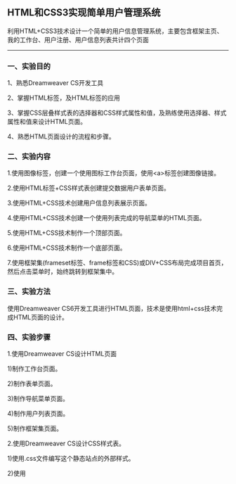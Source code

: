## HTML和CSS3实现简单用户管理系统

利用HTML+CSS3技术设计一个简单的用户信息管理系统，主要包含框架主页、我的工作台、用户注册、用户信息列表共计四个页面

***
### 一、实验目的

1、熟悉Dreamweaver CS开发工具

2、掌握HTML标签，及HTML标签的应用

3、掌握CSS层叠样式表的选择器和CSS样式属性和值，及熟练使用选择器、样式属性和值来设计HTML页面。

4、熟悉HTML页面设计的流程和步骤。


### 二、实验内容

1.使用图像标签，创建一个使用图标工作台页面，使用\<a>标签创建图像链接。
  
2.使用HTML标签+CSS样式表创建提交数据用户表单页面。

3.使用HTML+CSS技术创建用户信息列表展示页面。

4.使用HTML+CSS技术创建一个使用列表完成的导航菜单的HTML页面。

5.使用HTML+CSS技术制作一个顶部页面。

6.使用HTML+CSS技术制作一个底部页面。

7.使用框架集(frameset标签、frame标签和CSS)或DIV+CSS布局完成项目首页，然后点击菜单时，始终跳转到框架集中。

  
### 三、实验方法

使用Dreamweaver CS6开发工具进行HTML页面，技术是使用html+css技术完成HTML页面的设计。


### 四、实验步骤

1.使用Dreamweaver CS设计HTML页面

1)制作工作台页面。

2)制作表单页面。

3)制作导航菜单页面。

4)制作用户列表页面。

5)制作框架集页面。

2.使用Dreamweaver CS设计CSS样式表。

1)使用.css文件编写这个静态站点的外部样式。

2)使用<style type=”text/css”><style>标签编写每个页面特有的样式表。
  
使用HTML标签的style属性声明某个标签需要的特殊样式。
